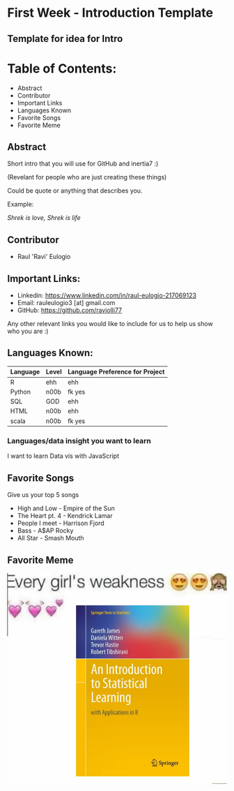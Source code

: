# First Week - Introduction Template
## Template for idea for Intro

# Table of Contents:
+ Abstract
+ Contributor
+ Important Links
+ Languages Known
+ Favorite Songs
+ Favorite Meme

## Abstract
Short intro that you will use for GitHub and inertia7 :)

(Revelant for people who are just creating these things)

Could be quote or anything that describes you.

Example:

*Shrek is love, Shrek is life*

## Contributor 
- Raul 'Ravi' Eulogio 

## Important Links:
+ Linkedin: https://www.linkedin.com/in/raul-eulogio-217069123
+ Email: rauleulogio3 [at] gmail.com
+ GitHub: https://github.com/raviolli77

Any other relevant links you would like to include for us to help us show who you are :)

## Languages Known:

| Language| Level | Language Preference for Project | 
|---------|-------|--------| 
| R 	 | ehh  | ehh    | 
| Python | n00b | fk yes |
| SQL    | GOD  | ehh    | 
| HTML   | n00b | ehh    | 
| scala  | n00b | fk yes |

### Languages/data insight  you want to learn

I want to learn Data vis with JavaScript

## Favorite Songs
Give us your top 5 songs

+ High and Low - Empire of the Sun
+ The Heart pt. 4 - Kendrick Lamar 
+ People I meet - Harrison Fjord 
+ Bass - A$AP Rocky 
+ All Star - Smash Mouth

## Favorite Meme

![](ISLR.jpg)
